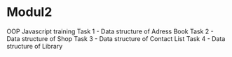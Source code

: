 # Modul2
OOP Javascript training
 Task 1 - Data structure of Adress Book
 Task 2 - Data structure of Shop
 Task 3 - Data structure of Contact List
 Task 4 - Data structure of Library
